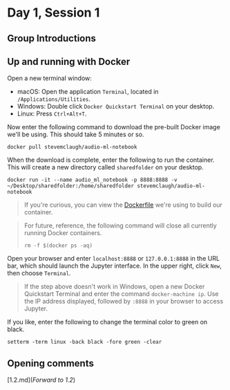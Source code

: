 # Day 1, Session 1

<!--(9:30–9:50)-->
## Group Introductions

<!--
Ask:
    - what brought you to sound
    - favorite radio show/archival audio item -- whether it's a recording or a collection, or a radio show that sort of made you who you are
-->

<!--(9:50–10:05)-->
## Up and running with Docker

Open a new terminal window:

- macOS: Open the application `Terminal`, located in `/Applications/Utilities`.
- Windows: Double click `Docker Quickstart Terminal` on your desktop.
- Linux: Press `Ctrl+Alt+T`.


Now enter the following command to download the pre-built Docker image we'll be using. This should take 5 minutes or so.

```
docker pull stevemclaugh/audio-ml-notebook
```

When the download is complete, enter the following to run the container. This will create a new directory called `sharedfolder` on your desktop.

```
docker run -it --name audio_ml_notebook -p 8888:8888 -v ~/Desktop/sharedfolder:/home/sharedfolder stevemclaugh/audio-ml-notebook
```

> If you're curious, you can view the [Dockerfile](https://github.com/stevemclaugh/audio-ml-notebook/blob/master/Dockerfile) we're using to build our container.

>For future, reference, the following command will close all currently running Docker containers.
>```
>rm -f $(docker ps -aq)
>```

Open your browser and enter `localhost:8888` or `127.0.0.1:8888` in the URL bar, which should launch the Jupyter interface. In the upper right, click `New`, then choose `Terminal`.

> If the step above doesn't work in Windows, open a new Docker Quickstart Terminal and enter the command `docker-machine ip`. Use the IP address displayed, followed by `:8888` in your browser to access Jupyter.

If you like, enter the following to change the terminal color to green on black.

```
setterm -term linux -back black -fore green -clear
```

 <!--(9:50–10:00)-->
## Opening comments

<!--

### What this course isn't
- a course on statistics
- a course on signal processing
- an course on programming/Python
- a course on state-of-the-art ML techniques

### What this course focuses on
- finding, combining, and modifying existing tools
- understanding sound as data
- the limits and possibilities of machine learning for sound collections

My philosophy: play and screwing around is a good way to learn

Don't be discouraged. Think of it as a puzzle

Just Goole the error code. If you find yourself getting actually angry, like emotional -- just get up and make a cup of tea. Or come back to it tomorrow.






### Advice at the outset
- Curb your expectations. Don't expect quick results.
 - Frustration is natural. Push through it.




You don't need to understand every single last detail to do useful/interesting things

   But that means you need to be humble


Borrowing and stealing are ok
- both code and audio

The way librarians work and the way tenure-track research faculty work are very different. Every musicologist and ethnomusicologist on the planet (practically) has an enormous collection of illegally acquired music.


It takes a little work every day over the course of years.
- This is an introduction.


Giving you pristine notebooks is too mindless.


There's learning in copying and pasting.

I didn't make intentional mistakes, but I'm sure I made mistakes. When they come up, let's consider fixing the part of the learning process.





We have 20-some hours this week. If I can show you 20 tools in that time and give you some code you can take home and use for your own purposes, I think it'll be time well spent.


We're walking through a lot of pre-written code snippets, but you should take the opportunity to make tweaks and experiment. And ask questions along the way!



If I make a mistake, just pipe up and correct me. I've spent a lot of time working on this stuff, but I hesitate to call myself an expert. In the ideal case, I hope we can all learn from each other here.



The machine won't answer questions for you. It can suggest directions (help you sift), and it can help support arguments you're already making.


ML is a huge field, and we're just going to scratch the surface.


Audio ML is really hard. And it can be really tedious. And it may or may not solve the kinds of problems you want to solve in your work.

Teaching an ML algorithm is like training a child ...
- This discussion includes audio quality: recordings on street, cassette dubs, etc.



But we're going to learn a lot of good stuff about how to think about sound and how to manage and manipulate collections of digital audio files.


Some of the things we're going to do this week are in a way pretty easy, even trivial. But ... baby steps. Everybody starts somewhere.




-->




[1.2.md](*Forward to 1.2*)
